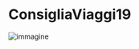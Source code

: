 # ConsigliaViaggi19

![immagine](https://github.com/cappadavide/software-eng-prj/assets/70511599/3613def7-5278-4ea9-96ae-3420d881b433)
